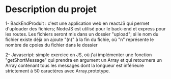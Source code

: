 # Description du projet

1- BackEndProduit : c'est une application web en reactJS qui permet d'uploader des fichiers;  NodeJS est utilisé pour le back-end et express pour les routes.  Les fichiers seront mis dans un dossier "upload";  si le nom du fichier existe déjà on ajoute "(n)" à la fin du fichie, où "n" représente le nombre de cpoies du fichier dans le dossier

2- Javascript:  simple exercice en JS, où j'ai implémenter une fonction "getShortMessage" qui prendra en argument un Array et qui retournera un Array contenant tous les messages dont la longueur est inférieure strictement à 50 caractères avec Array.prototype.
